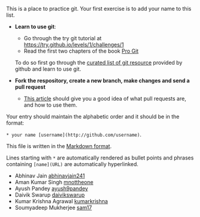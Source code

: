 This is a place to practice git. Your first exercise is to add your name to this list.

- **Learn to use git**:
  - Go through the try git tutorial at https://try.github.io/levels/1/challenges/1
  - Read the first two chapters of the book [Pro Git](http://git-scm.com/book/en/v2)

  To do so first go through the [curated list of git resource](https://help.github.com/articles/good-resources-for-learning-git-and-github/) provided by github and learn to use git.

- **Fork the respository, create a new branch, make changes and send a pull request**
  - [This article](https://help.github.com/articles/using-pull-requests/) should give you a good idea of what pull requests are, and how to use them.


Your entry should maintain the alphabetic order and it should be in the format:

`* your name [username](http://github.com/username)`.

This file is written in the [Markdown format](https://guides.github.com/features/mastering-markdown/).

Lines starting with `*` are automatically rendered as bullet points and phrases containing `[name](URL)` are automatically hyperlinked.

* Abhinav Jain [abhinavjain241](http://github.com/abhinavjain241)
* Aman Kumar Singh [mnottheone](https://github.com/mnottheone)
* Ayush Pandey [ayush9pandey](https://github.com/ayush9pandey)
* Daivik Swarup [daivikswarup](https://github.com/daivikswarup)
* Kumar Krishna Agrawal [kumarkrishna](https://github.com/kumarkrishna)
* Soumyadeep Mukherjee [sam17](https://github.com/sam17)
